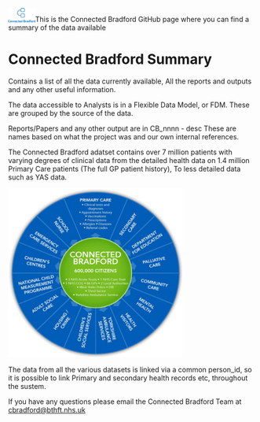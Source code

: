 <a href="https://www.bradfordresearch.nhs.uk/our-research-teams/connected-bradford/">
  <img align="left" alt="ConnectedBradford" width="55px" src="https://github.com/ShoreRob1/Images/blob/main/CB%20logo%201.png?raw=true" />
</a>

This is the Connected Bradford GitHub page where you can find a summary of the data available 
# Connected Bradford Summary

Contains a list of all the data currently available, 
All the reports and outputs and any other useful information.

The data accessible to Analysts is in a Flexible Data Model, or FDM. These are grouped by the source of the data.

Reports/Papers and any other output are in CB_nnnn - desc 
These are names based on what the project was and our own internal references.

The Connected Bradford adatset contains over 7 million patients with varying degrees of clinical data from the 
detailed health data on 1.4 million  Primary Care patients (The full GP patient history), To less detailed data such as YAS data.

<a href="https://github.com/ConnectedBradford/">
  <img  alt="ConnectedBradford" width="355px" class="center" src="https://github.com/ConnectedBradford/.github/blob/main/CBrad.gif?raw=true" />
</a>

The data from all the various datasets is linked via a common person_id, so it is possible to link Primary 
and secondary health records etc, throughout the sustem.

If you have any questions please email the Connected Bradford Team at cbradford@bthft.nhs.uk

